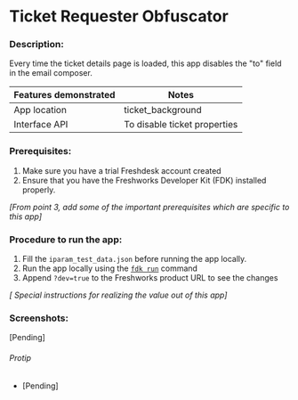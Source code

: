 # Ticket Requester Obfuscator

### Description:
Every time the ticket details page is loaded, this app disables the "to" field in the email composer.

Features demonstrated | Notes
-------------------- | ------
App location | ticket_background
Interface API | To disable ticket properties

### Prerequisites:
1. Make sure you have a trial Freshdesk account created
2. Ensure that you have the Freshworks Developer Kit (FDK) installed properly.

_[From point 3, add some of the important prerequisites which are specific to this app]_

### Procedure to run the app:
1. Fill the `iparam_test_data.json` before running the app locally.
2. Run the app locally using the [`fdk run`](https://developers.freshchat.com/v2/docs/freshworks-cli/#run) command
3. Append `?dev=true` to the Freshworks product URL to see the changes

_[ Special instructions for realizing the value out of this app]_

### Screenshots:

[Pending]

###### Protip
- [Pending]
